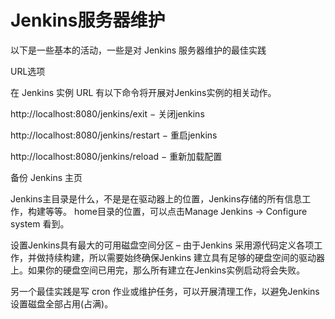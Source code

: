 # Jenkins服务器维护

以下是一些基本的活动，一些是对 Jenkins 服务器维护的最佳实践

URL选项

在 Jenkins 实例 URL 有以下命令将开展对Jenkins实例的相关动作。

http://localhost:8080/jenkins/exit − 关闭jenkins



http://localhost:8080/jenkins/restart − 重启jenkins



http://localhost:8080/jenkins/reload − 重新加载配置



备份 Jenkins 主页

Jenkins主目录是什么，不是是在驱动器上的位置，Jenkins存储的所有信息工作，构建等等。 home目录的位置，可以点击Manage Jenkins → Configure system 看到。



设置Jenkins具有最大的可用磁盘空间分区 – 由于Jenkins 采用源代码定义各项工作，并做持续构建，所以需要始终确保Jenkins 建立具有足够的硬盘空间的驱动器上。如果你的硬盘空间已用完，那么所有建立在Jenkins实例启动将会失败。



另一个最佳实践是写 cron 作业或维护任务，可以开展清理工作，以避免Jenkins设置磁盘全部占用\(占满\)。



